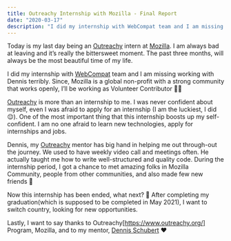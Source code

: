 ```yaml
---
title: Outreachy Internship with Mozilla - Final Report
date: "2020-03-17"
description: "I did my internship with WebCompat team and I am missing working with Dennis terribly. Since, Mozilla is a global non-profit with a strong community that works openly, I’ll be working as Volunteer Contributor 👩‍💻"
---
```


Today is my last day being an [Outreachy](https://www.outreachy.org/) intern at [Mozilla](https://www.mozilla.org/). I am always bad at leaving and it’s really the bittersweet moment. The past three months, will always be the most beautiful time of my life.

I did my internship with [WebCompat](https://wiki.mozilla.org/Compatibility) team and I am missing working with Dennis terribly. Since, Mozilla is a global non-profit with a strong community that works openly, I’ll be working as Volunteer Contributor 👩‍💻

[Outreachy](https://www.outreachy.org/) is more than an internship to me. I was never confident about myself, even I was afraid to apply for an internship (I am the luckiest, I did 😌). One of the most important thing that this internship boosts up my self-confident. I am no one afraid to learn new technologies, apply for internships and jobs.

Dennis, my [Outreachy](https://www.outreachy.org/) mentor has big hand in helping me out through-out the journey. We used to have weekly video call and meetings often. He actually taught me how to write well-structured and quality code. During the internship period, I got a chance to met amazing folks in Mozilla Community, people from other communities, and also made few new friends 🤗

Now this internship has been ended, what next? 🤔 After completing my graduation(which is supposed to be completed in May 2021), I want to switch country, looking for new opportunities.

Lastly, I want to say thanks to Outreachy[https://www.outreachy.org/] Program, Mozilla, and to my mentor, [Dennis Schubert](https://schub.wtf/) ❤️